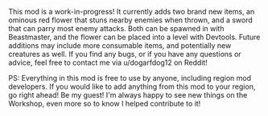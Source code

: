 This mod is a work-in-progress! It currently adds two brand new items, an ominous red flower that stuns nearby enemies when thrown, and a sword that can parry most enemy attacks.
Both can be spawned in with Beastmaster, and the flower can be placed into a level with Devtools. Future additions may include more consumable items, and potentially new creatures as well.
If you find any bugs, or if you have any questions or advice, feel free to contact me via u/dogarfdog12 on Reddit!

PS: Everything in this mod is free to use by anyone, including region mod developers. If you would like to add anything from this mod to your region, go right ahead!
Be my guest! I'm always happy to see new things on the Workshop, even more so to know I helped contribute to it!
